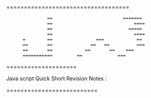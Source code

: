 ===================================

                   ==                          =======
                   ==                              ====    
                   ==                            =====
                   ==                              ====
          =        ==                ===            ==
          ==       ==              ==   ==          ===
          ==       ==            ==       ==    ===  
          ===========         ==             ===
  



====================



Java script Quick Short Revision Notes :




==========================


